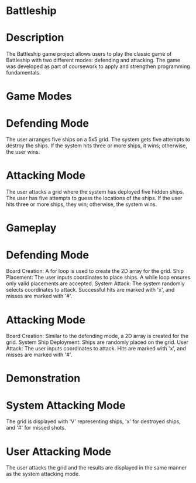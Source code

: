 # Battleship

# Description
The Battleship game project allows users to play the classic game of Battleship with two different modes: defending and attacking. The game was developed as part of coursework to apply and strengthen programming fundamentals.

# Game Modes
# Defending Mode
The user arranges five ships on a 5x5 grid.
The system gets five attempts to destroy the ships.
If the system hits three or more ships, it wins; otherwise, the user wins.
# Attacking Mode
The user attacks a grid where the system has deployed five hidden ships.
The user has five attempts to guess the locations of the ships.
If the user hits three or more ships, they win; otherwise, the system wins.
# Gameplay
# Defending Mode
Board Creation: A for loop is used to create the 2D array for the grid.
Ship Placement: The user inputs coordinates to place ships. A while loop ensures only valid placements are accepted.
System Attack: The system randomly selects coordinates to attack. Successful hits are marked with 'x', and misses are marked with '#'.
# Attacking Mode
Board Creation: Similar to the defending mode, a 2D array is created for the grid.
System Ship Deployment: Ships are randomly placed on the grid.
User Attack: The user inputs coordinates to attack. Hits are marked with 'x', and misses are marked with '#'.
# Demonstration
# System Attacking Mode
The grid is displayed with 'V' representing ships, 'x' for destroyed ships, and '#' for missed shots.
# User Attacking Mode
The user attacks the grid and the results are displayed in the same manner as the system attacking mode.

